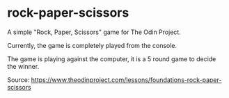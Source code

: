 # rock-paper-scissors

A simple "Rock, Paper, Scissors" game for The Odin Project.

Currently, the game is completely played from the console.

The game is playing against the computer, it is a 5 round game to decide the winner.

Source: https://www.theodinproject.com/lessons/foundations-rock-paper-scissors